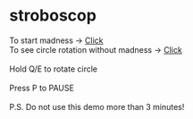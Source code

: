 # stroboscop
To start madness -> [Click](https://rawgit.com/meta1-heart/stroboscop/master/index.html)<br/>
To see circle rotation without madness -> [Click](https://rawgit.com/meta1-heart/stroboscop/master/Stroboscop%20problem%20solution/index.html)<br/>
<br/>
Hold Q/E to rotate circle<br/>
<br/>
Press P to PAUSE
<br/>
<br/>
P.S. Do not use this demo more than 3 minutes! <br/>
